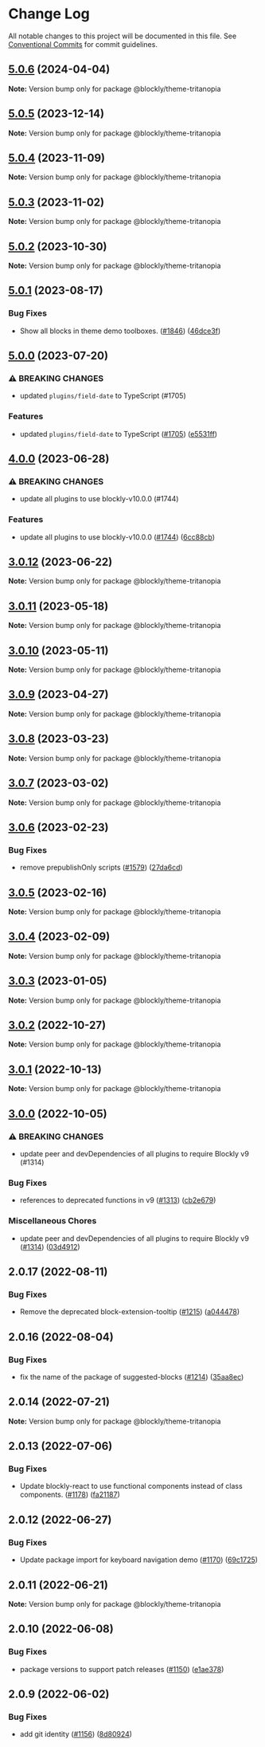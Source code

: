 # Change Log

All notable changes to this project will be documented in this file.
See [Conventional Commits](https://conventionalcommits.org) for commit guidelines.

## [5.0.6](https://github.com/google/blockly-samples/compare/@blockly/theme-tritanopia@5.0.5...@blockly/theme-tritanopia@5.0.6) (2024-04-04)

**Note:** Version bump only for package @blockly/theme-tritanopia





## [5.0.5](https://github.com/google/blockly-samples/compare/@blockly/theme-tritanopia@5.0.4...@blockly/theme-tritanopia@5.0.5) (2023-12-14)

**Note:** Version bump only for package @blockly/theme-tritanopia





## [5.0.4](https://github.com/google/blockly-samples/compare/@blockly/theme-tritanopia@5.0.3...@blockly/theme-tritanopia@5.0.4) (2023-11-09)

**Note:** Version bump only for package @blockly/theme-tritanopia





## [5.0.3](https://github.com/google/blockly-samples/compare/@blockly/theme-tritanopia@5.0.2...@blockly/theme-tritanopia@5.0.3) (2023-11-02)

**Note:** Version bump only for package @blockly/theme-tritanopia





## [5.0.2](https://github.com/google/blockly-samples/compare/@blockly/theme-tritanopia@5.0.1...@blockly/theme-tritanopia@5.0.2) (2023-10-30)

**Note:** Version bump only for package @blockly/theme-tritanopia





## [5.0.1](https://github.com/google/blockly-samples/compare/@blockly/theme-tritanopia@5.0.0...@blockly/theme-tritanopia@5.0.1) (2023-08-17)


### Bug Fixes

* Show all blocks in theme demo toolboxes. ([#1846](https://github.com/google/blockly-samples/issues/1846)) ([46dce3f](https://github.com/google/blockly-samples/commit/46dce3f6031c7bb906e992767c17951a91dd1f6d))



## [5.0.0](https://github.com/google/blockly-samples/compare/@blockly/theme-tritanopia@4.0.0...@blockly/theme-tritanopia@5.0.0) (2023-07-20)


### ⚠ BREAKING CHANGES

* updated `plugins/field-date` to TypeScript (#1705)

### Features

* updated `plugins/field-date` to TypeScript ([#1705](https://github.com/google/blockly-samples/issues/1705)) ([e5531ff](https://github.com/google/blockly-samples/commit/e5531fffe188ee361a16fe48ed126b34e51a8d30))



## [4.0.0](https://github.com/google/blockly-samples/compare/@blockly/theme-tritanopia@3.0.12...@blockly/theme-tritanopia@4.0.0) (2023-06-28)


### ⚠ BREAKING CHANGES

* update all plugins to use blockly-v10.0.0 (#1744)

### Features

* update all plugins to use blockly-v10.0.0 ([#1744](https://github.com/google/blockly-samples/issues/1744)) ([6cc88cb](https://github.com/google/blockly-samples/commit/6cc88cbef39d4ad664a668d3d46eb29ba7292f9c))



## [3.0.12](https://github.com/google/blockly-samples/compare/@blockly/theme-tritanopia@3.0.11...@blockly/theme-tritanopia@3.0.12) (2023-06-22)

**Note:** Version bump only for package @blockly/theme-tritanopia





## [3.0.11](https://github.com/google/blockly-samples/compare/@blockly/theme-tritanopia@3.0.10...@blockly/theme-tritanopia@3.0.11) (2023-05-18)

**Note:** Version bump only for package @blockly/theme-tritanopia





## [3.0.10](https://github.com/google/blockly-samples/compare/@blockly/theme-tritanopia@3.0.9...@blockly/theme-tritanopia@3.0.10) (2023-05-11)

**Note:** Version bump only for package @blockly/theme-tritanopia





## [3.0.9](https://github.com/google/blockly-samples/compare/@blockly/theme-tritanopia@3.0.8...@blockly/theme-tritanopia@3.0.9) (2023-04-27)

**Note:** Version bump only for package @blockly/theme-tritanopia





## [3.0.8](https://github.com/google/blockly-samples/compare/@blockly/theme-tritanopia@3.0.7...@blockly/theme-tritanopia@3.0.8) (2023-03-23)

**Note:** Version bump only for package @blockly/theme-tritanopia





## [3.0.7](https://github.com/google/blockly-samples/compare/@blockly/theme-tritanopia@3.0.6...@blockly/theme-tritanopia@3.0.7) (2023-03-02)

**Note:** Version bump only for package @blockly/theme-tritanopia





## [3.0.6](https://github.com/google/blockly-samples/compare/@blockly/theme-tritanopia@3.0.5...@blockly/theme-tritanopia@3.0.6) (2023-02-23)


### Bug Fixes

* remove prepublishOnly scripts ([#1579](https://github.com/google/blockly-samples/issues/1579)) ([27da6cd](https://github.com/google/blockly-samples/commit/27da6cd04c38f6ba417f4e7446bb6218c475448d))



## [3.0.5](https://github.com/google/blockly-samples/compare/@blockly/theme-tritanopia@3.0.4...@blockly/theme-tritanopia@3.0.5) (2023-02-16)

**Note:** Version bump only for package @blockly/theme-tritanopia





## [3.0.4](https://github.com/google/blockly-samples/compare/@blockly/theme-tritanopia@3.0.3...@blockly/theme-tritanopia@3.0.4) (2023-02-09)

**Note:** Version bump only for package @blockly/theme-tritanopia





## [3.0.3](https://github.com/google/blockly-samples/compare/@blockly/theme-tritanopia@3.0.2...@blockly/theme-tritanopia@3.0.3) (2023-01-05)

**Note:** Version bump only for package @blockly/theme-tritanopia





## [3.0.2](https://github.com/google/blockly-samples/compare/@blockly/theme-tritanopia@3.0.1...@blockly/theme-tritanopia@3.0.2) (2022-10-27)

**Note:** Version bump only for package @blockly/theme-tritanopia





## [3.0.1](https://github.com/google/blockly-samples/compare/@blockly/theme-tritanopia@3.0.0...@blockly/theme-tritanopia@3.0.1) (2022-10-13)

**Note:** Version bump only for package @blockly/theme-tritanopia





## [3.0.0](https://github.com/google/blockly-samples/compare/@blockly/theme-tritanopia@2.0.17...@blockly/theme-tritanopia@3.0.0) (2022-10-05)


### ⚠ BREAKING CHANGES

* update peer and devDependencies of all plugins to require Blockly v9 (#1314)

### Bug Fixes

* references to deprecated functions in v9 ([#1313](https://github.com/google/blockly-samples/issues/1313)) ([cb2e679](https://github.com/google/blockly-samples/commit/cb2e67987e0b62a77c26adc660cc6ade1ba67954))


### Miscellaneous Chores

* update peer and devDependencies of all plugins to require Blockly v9 ([#1314](https://github.com/google/blockly-samples/issues/1314)) ([03d4912](https://github.com/google/blockly-samples/commit/03d4912c42c8de0f30493037ccc28dddaea0f266))



## 2.0.17 (2022-08-11)


### Bug Fixes

* Remove the deprecated block-extension-tooltip ([#1215](https://github.com/google/blockly-samples/issues/1215)) ([a044478](https://github.com/google/blockly-samples/commit/a044478c86a73e3065bc866e427f175cbec6fc13))





## 2.0.16 (2022-08-04)


### Bug Fixes

* fix the name of the package of suggested-blocks ([#1214](https://github.com/google/blockly-samples/issues/1214)) ([35aa8ec](https://github.com/google/blockly-samples/commit/35aa8ec73a60a4eb5b1e80cb2fc71dcd83d05e27))





## 2.0.14 (2022-07-21)

**Note:** Version bump only for package @blockly/theme-tritanopia





## 2.0.13 (2022-07-06)


### Bug Fixes

* Update blockly-react to use functional components instead of class components. ([#1178](https://github.com/google/blockly-samples/issues/1178)) ([fa21187](https://github.com/google/blockly-samples/commit/fa21187cdbe4ec3a5c69f185540dd68a98eb69d7))





## 2.0.12 (2022-06-27)


### Bug Fixes

* Update package import for keyboard navigation demo ([#1170](https://github.com/google/blockly-samples/issues/1170)) ([69c1725](https://github.com/google/blockly-samples/commit/69c1725b775279fcc397dc178935208d5f42b08c))





## 2.0.11 (2022-06-21)

**Note:** Version bump only for package @blockly/theme-tritanopia





## 2.0.10 (2022-06-08)


### Bug Fixes

* package versions to support patch releases ([#1150](https://github.com/google/blockly-samples/issues/1150)) ([e1ae378](https://github.com/google/blockly-samples/commit/e1ae378d779531621c3d948566257d069002963f))





## 2.0.9 (2022-06-02)


### Bug Fixes

* add git identity ([#1156](https://github.com/google/blockly-samples/issues/1156)) ([8d80924](https://github.com/google/blockly-samples/commit/8d809243b277375beb2ce75d4e157b5e17f78193))
